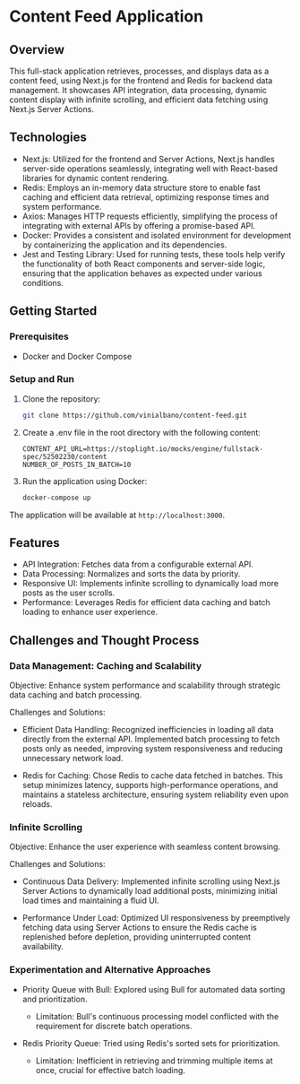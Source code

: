 # Content Feed Application

## Overview

This full-stack application retrieves, processes, and displays data as a content feed, using Next.js for the frontend and Redis for backend data management. It showcases API integration, data processing, dynamic content display with infinite scrolling, and efficient data fetching using Next.js Server Actions.

## Technologies

- Next.js: Utilized for the frontend and Server Actions, Next.js handles server-side operations seamlessly, integrating well with React-based libraries for dynamic content rendering.
- Redis: Employs an in-memory data structure store to enable fast caching and efficient data retrieval, optimizing response times and system performance.
- Axios: Manages HTTP requests efficiently, simplifying the process of integrating with external APIs by offering a promise-based API.
- Docker: Provides a consistent and isolated environment for development by containerizing the application and its dependencies.
- Jest and Testing Library: Used for running tests, these tools help verify the functionality of both React components and server-side logic, ensuring that the application behaves as expected under various conditions.

## Getting Started

### Prerequisites

- Docker and Docker Compose

### Setup and Run

1.  Clone the repository:

    ```bash
    git clone https://github.com/vinialbano/content-feed.git
    ```

2.  Create a .env file in the root directory with the following content:

    ```plaintext
    CONTENT_API_URL=https://stoplight.io/mocks/engine/fullstack-spec/52502230/content
    NUMBER_OF_POSTS_IN_BATCH=10
    ```

3.  Run the application using Docker:

    ```bash
    docker-compose up
    ```

The application will be available at `http://localhost:3000`.

## Features

- API Integration: Fetches data from a configurable external API.
- Data Processing: Normalizes and sorts the data by priority.
- Responsive UI: Implements infinite scrolling to dynamically load more posts as the user scrolls.
- Performance: Leverages Redis for efficient data caching and batch loading to enhance user experience.

## Challenges and Thought Process

### Data Management: Caching and Scalability

Objective: Enhance system performance and scalability through strategic data caching and batch processing.

Challenges and Solutions:

- Efficient Data Handling: Recognized inefficiencies in loading all data directly from the external API. Implemented batch processing to fetch posts only as needed, improving system responsiveness and reducing unnecessary network load.

- Redis for Caching: Chose Redis to cache data fetched in batches. This setup minimizes latency, supports high-performance operations, and maintains a stateless architecture, ensuring system reliability even upon reloads.

### Infinite Scrolling

Objective: Enhance the user experience with seamless content browsing.

Challenges and Solutions:

- Continuous Data Delivery: Implemented infinite scrolling using Next.js Server Actions to dynamically load additional posts, minimizing initial load times and maintaining a fluid UI.

- Performance Under Load: Optimized UI responsiveness by preemptively fetching data using Server Actions to ensure the Redis cache is replenished before depletion, providing uninterrupted content availability.

### Experimentation and Alternative Approaches

- Priority Queue with Bull: Explored using Bull for automated data sorting and prioritization.

  - Limitation: Bull's continuous processing model conflicted with the requirement for discrete batch operations.

- Redis Priority Queue: Tried using Redis's sorted sets for prioritization.

  - Limitation: Inefficient in retrieving and trimming multiple items at once, crucial for effective batch loading.

